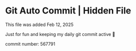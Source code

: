 # Git Auto Commit | Hidden File

This file was added Feb 12, 2025

Just for fun and keeping my daily git commit active 🤪

commit number: 567791
